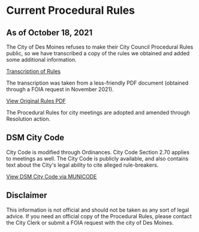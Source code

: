# Current Procedural Rules

## As of October 18, 2021

The City of Des Moines refuses to make their City Council Procedural Rules public, so we have transcribed a copy of the rules we obtained and added some additional information.

[Transcription of Rules](#/view/rules-archive~current~extended)

The transcription was taken from a less-friendly PDF document 
(obtained through a FOIA request in November 2021).

[View Original Rules PDF](assets/rules-archive/2021_10_18/copy.pdf)

The Procedural Rules for city meetings are adopted and amended through Resolution action.

## DSM City Code

City Code is modified through Ordinances. City Code Section 2.70 applies to meetings as well. 
The City Code is publicly available, and also contains text about the City's legal ability to cite alleged rule-breakers.

[View DSM City Code via MUNICODE](https://library.municode.com/ia/des_moines/codes/code_of_ordinances?nodeId=MUCO_CH2AD_ARTIIICICO_DIV1GE_S2-70ME)

## Disclaimer

This information is not official and should not be taken as any sort of legal advice. 
If you need an official copy of the Procedural Rules, please contact the City Clerk or submit a FOIA request with the city of Des Moines.
